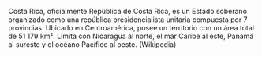 Costa Rica, oficialmente República de Costa Rica, es un Estado soberano organizado como una república presidencialista unitaria compuesta por 7 provincias. Ubicado en Centroamérica, posee un territorio con un área total de 51 179 km². Limita con Nicaragua al norte, el mar Caribe al este, Panamá al sureste y el océano Pacífico al oeste. (Wikipedia)
